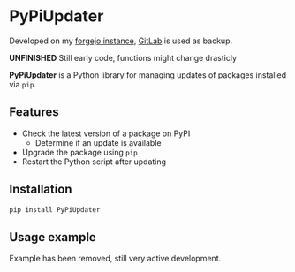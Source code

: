 # PyPiUpdater
Developed on my [forgejo instance](https://code.boxyfoxy.net/CodeByMrFinchum), [GitLab](https://gitlab.com/CodeByMrFinchum) is used as backup.

**UNFINISHED** Still early code, functions might change drasticly

**PyPiUpdater** is a Python library for managing updates of packages installed via `pip`.

## Features
- Check the latest version of a package on PyPI
  - Determine if an update is available
- Upgrade the package using `pip`
- Restart the Python script after updating

## Installation

```bash
pip install PyPiUpdater
```

## Usage example
Example has been removed, still very active development.
